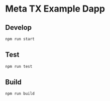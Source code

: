 # Meta TX Example Dapp

## Develop

```bash
npm run start
```

## Test

```bash
npm run test
```

## Build

```bash
npm run build
```
